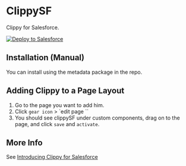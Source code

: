 # ClippySF
Clippy for Salesforce.

<a href="https://githubsfdeploy.herokuapp.com/?owner=jefflombard&repo=clippySF&branch=deploy">
  <img alt="Deploy to Salesforce"
       src="https://raw.githubusercontent.com/afawcett/githubsfdeploy/master/src/main/webapp/resources/img/deploy.png">
</a>

## Installation (Manual)
You can install using the metadata package in the repo.

## Adding Clippy to a Page Layout
1. Go to the page you want to add him.
1. Click `gear icon` > `edit page ``
1. You should see clippySF under custom components, drag on to the page, and click `save` and `activate`.

## More Info

See [Introducing Clippy for Salesforce](https://medium.com/eigen-x/introducing-clippy-for-salesforce-629fdfaacc9d)
